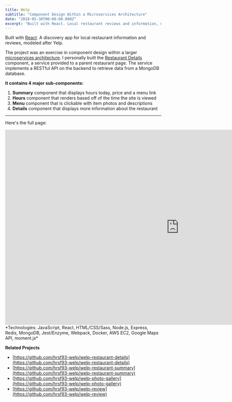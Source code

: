 ```yaml
---
title: Welp
subtitle: "Component Design Within a Microservices Architecture"
date: "2018-05-30T00:00:00.000Z"
excerpt: "Built with React. Local restaurant reviews and information, modeled after Yelp. Components that display restaurant information, hours, and menu items. Implements a RESTful API on the backend."
---
```


Built with [React](https://reactjs.org/). A discovery app for local restaurant information and reviews, modeled after Yelp. 

The project was an exercise in component design within a larger [microservices architecture](http://microservices.io/).
I personally built the [Restaurant Details](https://github.com/hrsf93-welp/welp-restaurant-details) component, a service provided to a parent restaurant page. The service implements a RESTful API on the backend to retrieve data from a MongoDB database.

**It contains 4 major sub-components:**
1. **Summary** component that displays hours today, price and a menu link
2. **Hours** component that renders based off of the time the site is viewed
3. **Menu** component that is clickable with item photos and descriptions
4. **Details** component that displays more information about the restaurant

---
Here's the full page:
<div class="video-container">
  <iframe width="1120" height="630" src="https://www.youtube.com/embed/iRxMxa_h2MU" frameborder="0" allow="autoplay; encrypted-media" webkitallowfullscreen mozallowfullscreen allowfullscreen></iframe>
</div>
*Technologies: JavaScript, React, HTML/CSS/Sass, Node.js, Express, Redis, MongoDB, Jest/Enzyme, Webpack, Docker, AWS EC2, Google Maps API, moment.js*

**Related Projects**
* [https://github.com/hrsf93-welp/welp-restaurant-details](https://github.com/hrsf93-welp/welp-restaurant-details)
* [https://github.com/hrsf93-welp/welp-restaurant-summary](https://github.com/hrsf93-welp/welp-restaurant-summary)
* [https://github.com/hrsf93-welp/welp-photo-gallery](https://github.com/hrsf93-welp/welp-photo-gallery)
* [https://github.com/hrsf93-welp/welp-review](https://github.com/hrsf93-welp/welp-review)
